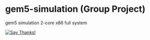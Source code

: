 # gem5-simulation (Group Project)
gem5 simulation 2-core x86 full system

[![Say Thanks!](https://img.shields.io/badge/Say%20Thanks-!-1EAEDB.svg)](https://saythanks.io/to/HopefulRational)
